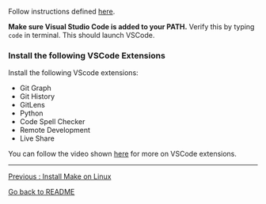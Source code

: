 Follow instructions defined [here](https://code.visualstudio.com/docs/setup/linux).

**Make sure Visual Studio Code is added to your PATH.** Verify this by typing `code` in terminal. This should launch VSCode.

### Install the following VSCode Extensions

Install the following VScode extensions: 

* Git Graph
* Git History
* GitLens
* Python
* Code Spell Checker
* Remote Development
* Live Share

You can follow the video shown [here](https://code.visualstudio.com/learn/get-started/extensions) for more on VSCode extensions.


___________________________

[Previous : Install Make on Linux](Install-Make-on-Linux)  

[Go back to README](README)